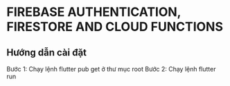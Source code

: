 # FIREBASE AUTHENTICATION, FIRESTORE AND CLOUD FUNCTIONS

## Hướng dẫn cài đặt

  Bước 1: Chạy lệnh flutter pub get ở thư mục root
  Bước 2: Chạy lệnh flutter run


  
